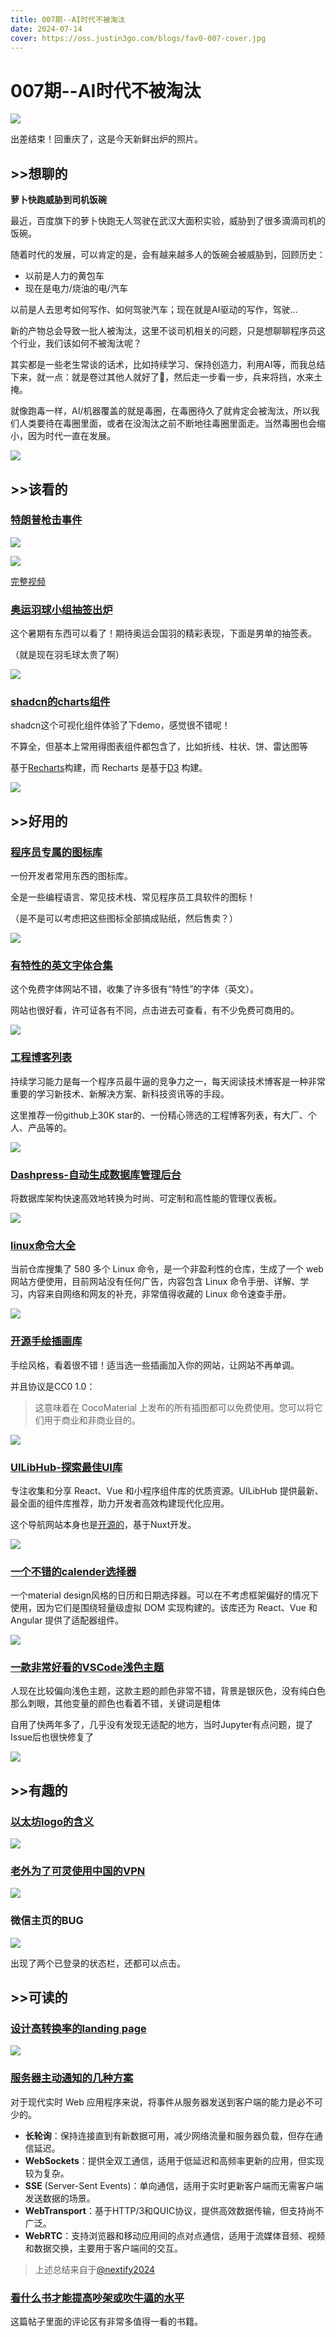 ```yaml
---
title: 007期--AI时代不被淘汰
date: 2024-07-14
cover: https://oss.justin3go.com/blogs/fav0-007-cover.jpg
---
```

# 007期--AI时代不被淘汰

![](https://oss.justin3go.com/blogs/fav0-007-cover.jpg)

出差结束！回重庆了，这是今天新鲜出炉的照片。
## \>\>想聊的

**萝卜快跑威胁到司机饭碗**

最近，百度旗下的萝卜快跑无人驾驶在武汉大面积实验，威胁到了很多滴滴司机的饭碗。

随着时代的发展，可以肯定的是，会有越来越多人的饭碗会被威胁到，回顾历史：

- 以前是人力的黄包车
- 现在是电力/烧油的电/汽车

以前是人去思考如何写作、如何驾驶汽车；现在就是AI驱动的写作，驾驶...

新的产物总会导致一批人被淘汰，这里不谈司机相关的问题，只是想聊聊程序员这个行业，我们该如何不被淘汰呢？

其实都是一些老生常谈的话术，比如持续学习、保持创造力，利用AI等，而我总结下来，就一点：就是卷过其他人就好了🤣，然后走一步看一步，兵来将挡，水来土掩。

就像跑毒一样，AI/机器覆盖的就是毒圈，在毒圈待久了就肯定会被淘汰，所以我们人类要待在毒圈里面，或者在没淘汰之前不断地往毒圈里面走。当然毒圈也会缩小，因为时代一直在发展。

![](https://oss.justin3go.com/blogs/Pasted%20image%2020240714151952.png)

## \>\>该看的

### [特朗普枪击事件](https://x.com/search?q=%23TrumpIsAnExistentialThreat&src=trend_click&vertical=trends)

![](https://oss.justin3go.com/blogs/Pasted%20image%2020240714153959.png)

![](https://oss.justin3go.com/blogs/Pasted%20image%2020240714154255.png)

[完整视频](https://x.com/CryptoDoggyCN/status/1812274599612322156)

### [奥运羽球小组抽签出炉](https://www.aiyuke.com/news/2024/07/n70be4f0d6ff.html)

这个暑期有东西可以看了！期待奥运会国羽的精彩表现，下面是男单的抽签表。

（就是现在羽毛球太贵了啊）

![](https://oss.justin3go.com/blogs/Pasted%20image%2020240714141957.png)

### [shadcn的charts组件](https://ui.shadcn.com/charts)

shadcn这个可视化组件体验了下demo，感觉很不错呢！

不算全，但基本上常用得图表组件都包含了，比如折线、柱状、饼、雷达图等

基于[Recharts](https://recharts.org/en-US/)构建，而 Recharts 是基于[D3](https://d3js.org) 构建。

![](https://oss.justin3go.com/blogs/Pasted%20image%2020240714160945.png)

## \>\>好用的

### [程序员专属的图标库](https://vorillaz.github.io/devicons/#/cheat)

一份开发者常用东西的图标库。

全是一些编程语言、常见技术栈、常见程序员工具软件的图标！

（是不是可以考虑把这些图标全部搞成贴纸，然后售卖？）

![](https://oss.justin3go.com/blogs/Pasted%20image%2020240714140023.png)

### [有特性的英文字体合集](https://www.freefaces.gallery/typefaces/foerte)

这个免费字体网站不错，收集了许多很有“特性”的字体（英文）。

网站也很好看，许可证各有不同，点击进去可查看，有不少免费可商用的。

![](https://oss.justin3go.com/blogs/Pasted%20image%2020240714161125.png)

### [工程博客列表](https://github.com/kilimchoi/engineering-blogs)

持续学习能力是每一个程序员最牛逼的竞争力之一，每天阅读技术博客是一种非常重要的学习新技术、新解决方案、新科技资讯等的手段。

这里推荐一份github上30K star的、一份精心筛选的工程博客列表，有大厂、个人、产品等的。

![](https://oss.justin3go.com/blogs/Pasted%20image%2020240714161724.png)
### [Dashpress-自动生成数据库管理后台](https://github.com/dashpresshq/dashpress)

将数据库架构快速高效地转换为时尚、可定制和高性能的管理仪表板。

![](https://oss.justin3go.com/blogs/Pasted%20image%2020240714140524.png)

### [linux命令大全](https://github.com/jaywcjlove/linux-command)

当前仓库搜集了 580 多个 Linux 命令，是一个非盈利性的仓库，生成了一个 web 网站方便使用，目前网站没有任何广告，内容包含 Linux 命令手册、详解、学习，内容来自网络和网友的补充，非常值得收藏的 Linux 命令速查手册。

![](https://oss.justin3go.com/blogs/Pasted%20image%2020240714161255.png)
### [开源手绘插画库](https://cocomaterial.com/)

手绘风格，看着很不错！适当选一些插画加入你的网站，让网站不再单调。

并且协议是CC0 1.0：

> 这意味着在 CocoMaterial 上发布的所有插图都可以免费使用。您可以将它们用于商业和非商业目的。

![](https://oss.justin3go.com/blogs/Pasted%20image%2020240714135548.png)

### [UILibHub-探索最佳UI库](https://uilibhub.com/zh)

专注收集和分享 React、Vue 和小程序组件库的优质资源。UILibHub 提供最新、最全面的组件库推荐，助力开发者高效构建现代化应用。

这个导航网站本身也是[开源的](https://github.com/aidevtoolkit/uilibhub/blob/main/README-zh.md)，基于Nuxt开发。

![](https://oss.justin3go.com/blogs/Pasted%20image%2020240714140725.png)

### [一个不错的calender选择器](https://github.com/schedule-x/schedule-x)

一个material design风格的日历和日期选择器。可以在不考虑框架偏好的情况下使用，因为它们是围绕轻量级虚拟 DOM 实现构建的。该库还为 React、Vue 和 Angular 提供了适配器组件。

![](https://oss.justin3go.com/blogs/Pasted%20image%2020240714155112.png)

### [一款非常好看的VSCode浅色主题](https://marketplace.visualstudio.com/items?itemName=fisheva.Eva-Theme)

人现在比较偏向浅色主题，这款主题的颜色非常不错，背景是银灰色，没有纯白色那么刺眼，其他变量的颜色也看着不错，关键词是粗体

自用了快两年多了，几乎没有发现无适配的地方，当时Jupyter有点问题，提了Issue后也很快修复了

![](https://oss.justin3go.com/blogs/Pasted%20image%2020240714160708.png)
## \>\>有趣的

### [以太坊logo的含义](https://x.com/Morris_LT/status/1810215114731044875)

![](https://oss.justin3go.com/blogs/Pasted%20image%2020240714135348.png)

### [老外为了可灵使用中国的VPN](https://x.com/mranti/status/1811772658062885371)

![](https://oss.justin3go.com/blogs/Pasted%20image%2020240714154851.png)

### 微信主页的BUG

![](https://oss.justin3go.com/blogs/Pasted%20image%2020240714161343.png)

出现了两个已登录的状态栏，还都可以点击。
## \>\>可读的  

### [设计高转换率的landing page](https://x.com/namyakhann/status/1811707543141425616)

![](https://oss.justin3go.com/blogs/Pasted%20image%2020240714142316.png)

### [服务器主动通知的几种方案](https://rxdb.info/articles/websockets-sse-polling-webrtc-webtransport.html)

对于现代实时 Web 应用程序来说，将事件从服务器发送到客户端的能力是必不可少的。

- **长轮询**：保持连接直到有新数据可用，减少网络流量和服务器负载，但存在通信延迟。
- **WebSockets**：提供全双工通信，适用于低延迟和高频率更新的应用，但实现较为复杂。
- **SSE** (Server-Sent Events)：单向通信，适用于实时更新客户端而无需客户端发送数据的场景。
- **WebTransport**：基于HTTP/3和QUIC协议，提供高效数据传输，但支持尚不广泛。
- **WebRTC**：支持浏览器和移动应用间的点对点通信，适用于流媒体音频、视频和数据交换，主要用于客户端间的交互。

> 上述总结来自于[@nextify2024](https://x.com/nextify2024/status/1811754155046060266)

### [看什么书才能提高吵架或吹牛逼的水平](https://x.com/mrbear1024/status/1811592447895720167)

这篇帖子里面的评论区有非常多值得一看的书籍。

